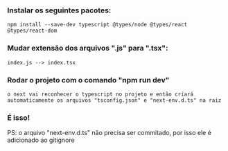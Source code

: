 ### Instalar os seguintes pacotes:
```
npm install --save-dev typescript @types/node @types/react @types/react-dom
```
### Mudar extensão dos arquivos ".js" para ".tsx":
```
index.js --> index.tsx
```
### Rodar o projeto com o comando "npm run dev"
```
o next vai reconhecer o typescript no projeto e então criará automaticamente os arquivos "tsconfig.json" e "next-env.d.ts" na raiz
```
### É isso!

PS: o arquivo "next-env.d.ts" não precisa ser commitado, por isso ele é adicionado ao gitignore
